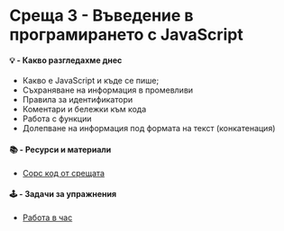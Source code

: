# Среща 3 - Въведение в програмирането с JavaScript

#### 💡 - Какво разгледахме днес
  - Какво е JavaScript и къде се пише;
  - Съхраняване на информация в промевливи
  - Правила за идентификатори
  - Коментари и бележки към кода
  - Работа с функции
  - Долепване на информация под формата на текст (конкатенация)

 #### 📚 - Ресурси и материали
<!-- - [Видео от срещата](https://www.youtube.com/watch?v=bwS6TKElSMU&list=PLyZOguednhL5s3LH63o1q8CHhfNk4kvf1&index=3)
- [Решение на домашна работа](./source/homework-solution) -->
- [Сорс код от срещата](./source/)

 #### 🕹️ - Задачи за упражнения
- [Работа в час](./cw/README.md)
<!-- - [Домашна работа](./hw/README.md) -->
